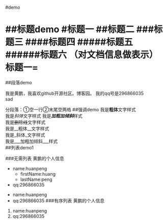 #demo

##标题demo
#标题一
##标题二
###标题三
####标题四
#####标题五
######标题六
（对文档信息做表示）
标题一= 
===
##段落demo

我是黄鹏，我喜欢github开源社区。博客园。
    我的qq号是296866035  
    sad

分段落：①空一行②末尾空两格
##强调demo
我是**粗体**文字样式  
我是*斜体*文字样式
我是***加粗加倾斜***样式  
我是~~删除线~~文字样式  
我是__粗体__文字样式    
我是_斜体_文字样式  
我是___加粗加倾斜___样式  
##列表demo1

###无需列表
黄鹏的个人信息
* name:huanpeng 
  - firstName:huang
  - lastName:peng
* qq:296866035
- name:huanpeng 
- qq:296866035
###有序列表
黄鹏的个人信息
1. name:huanpeng 
2. qq:296866035
